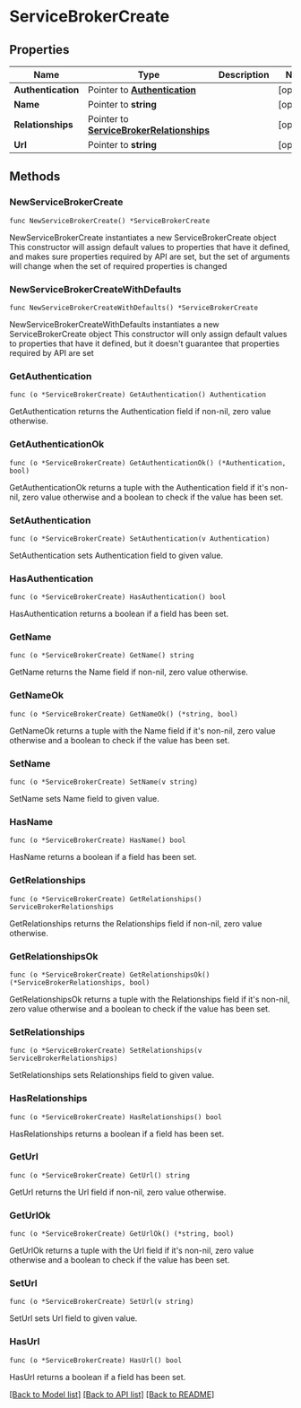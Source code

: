 # ServiceBrokerCreate

## Properties

Name | Type | Description | Notes
------------ | ------------- | ------------- | -------------
**Authentication** | Pointer to [**Authentication**](Authentication.md) |  | [optional] 
**Name** | Pointer to **string** |  | [optional] 
**Relationships** | Pointer to [**ServiceBrokerRelationships**](ServiceBrokerRelationships.md) |  | [optional] 
**Url** | Pointer to **string** |  | [optional] 

## Methods

### NewServiceBrokerCreate

`func NewServiceBrokerCreate() *ServiceBrokerCreate`

NewServiceBrokerCreate instantiates a new ServiceBrokerCreate object
This constructor will assign default values to properties that have it defined,
and makes sure properties required by API are set, but the set of arguments
will change when the set of required properties is changed

### NewServiceBrokerCreateWithDefaults

`func NewServiceBrokerCreateWithDefaults() *ServiceBrokerCreate`

NewServiceBrokerCreateWithDefaults instantiates a new ServiceBrokerCreate object
This constructor will only assign default values to properties that have it defined,
but it doesn't guarantee that properties required by API are set

### GetAuthentication

`func (o *ServiceBrokerCreate) GetAuthentication() Authentication`

GetAuthentication returns the Authentication field if non-nil, zero value otherwise.

### GetAuthenticationOk

`func (o *ServiceBrokerCreate) GetAuthenticationOk() (*Authentication, bool)`

GetAuthenticationOk returns a tuple with the Authentication field if it's non-nil, zero value otherwise
and a boolean to check if the value has been set.

### SetAuthentication

`func (o *ServiceBrokerCreate) SetAuthentication(v Authentication)`

SetAuthentication sets Authentication field to given value.

### HasAuthentication

`func (o *ServiceBrokerCreate) HasAuthentication() bool`

HasAuthentication returns a boolean if a field has been set.

### GetName

`func (o *ServiceBrokerCreate) GetName() string`

GetName returns the Name field if non-nil, zero value otherwise.

### GetNameOk

`func (o *ServiceBrokerCreate) GetNameOk() (*string, bool)`

GetNameOk returns a tuple with the Name field if it's non-nil, zero value otherwise
and a boolean to check if the value has been set.

### SetName

`func (o *ServiceBrokerCreate) SetName(v string)`

SetName sets Name field to given value.

### HasName

`func (o *ServiceBrokerCreate) HasName() bool`

HasName returns a boolean if a field has been set.

### GetRelationships

`func (o *ServiceBrokerCreate) GetRelationships() ServiceBrokerRelationships`

GetRelationships returns the Relationships field if non-nil, zero value otherwise.

### GetRelationshipsOk

`func (o *ServiceBrokerCreate) GetRelationshipsOk() (*ServiceBrokerRelationships, bool)`

GetRelationshipsOk returns a tuple with the Relationships field if it's non-nil, zero value otherwise
and a boolean to check if the value has been set.

### SetRelationships

`func (o *ServiceBrokerCreate) SetRelationships(v ServiceBrokerRelationships)`

SetRelationships sets Relationships field to given value.

### HasRelationships

`func (o *ServiceBrokerCreate) HasRelationships() bool`

HasRelationships returns a boolean if a field has been set.

### GetUrl

`func (o *ServiceBrokerCreate) GetUrl() string`

GetUrl returns the Url field if non-nil, zero value otherwise.

### GetUrlOk

`func (o *ServiceBrokerCreate) GetUrlOk() (*string, bool)`

GetUrlOk returns a tuple with the Url field if it's non-nil, zero value otherwise
and a boolean to check if the value has been set.

### SetUrl

`func (o *ServiceBrokerCreate) SetUrl(v string)`

SetUrl sets Url field to given value.

### HasUrl

`func (o *ServiceBrokerCreate) HasUrl() bool`

HasUrl returns a boolean if a field has been set.


[[Back to Model list]](../README.md#documentation-for-models) [[Back to API list]](../README.md#documentation-for-api-endpoints) [[Back to README]](../README.md)


